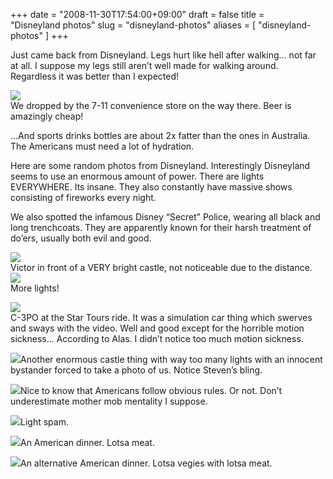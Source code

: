 +++
date = "2008-11-30T17:54:00+09:00"
draft = false
title = "Disneyland photos"
slug = "disneyland-photos"
aliases = [
	"disneyland-photos"
]
+++

Just came back from Disneyland. Legs hurt like hell after walking… not far at all. I suppose my legs still aren’t well made for walking around. Regardless it was better than I expected!

![](/images/2010/10/dscf0002.jpg)  
We dropped by the 7-11 convenience store on the way there. Beer is amazingly cheap!

…And sports drinks bottles are about 2x fatter than the ones in Australia. The Americans must need a lot of hydration.  

Here are some random photos from Disneyland. Interestingly Disneyland seems to use an enormous amount of power. There are lights EVERYWHERE. Its insane. They also constantly have massive shows consisting of fireworks every night.

We also spotted the infamous Disney “Secret” Police, wearing all black and long trenchcoats. They are apparently known for their harsh treatment of do’ers, usually both evil and good.

![](/images/2010/10/dscf0008.jpg)  
Victor in front of a VERY bright castle, not noticeable due to the distance.  
![](/images/2010/10/dscf0009.jpg)  
More lights!

![](/images/2010/10/dscf0011.jpg)  
C-3PO at the Star Tours ride. It was a simulation car thing which swerves and sways with the video. Well and good except for the horrible motion sickness… According to Alas. I didn’t notice too much motion sickness.

![](/images/2010/10/dscf0015.jpg)Another enormous castle thing with way too many lights with an innocent bystander forced to take a photo of us. Notice Steven’s bling.

![](/images/2010/10/dscf0016.jpg)Nice to know that Americans follow obvious rules. Or not. Don’t underestimate mother mob mentality I suppose.

![](/images/2010/10/dscf0017.jpg)Light spam.

![](/images/2010/10/dscf0018.jpg)An American dinner. Lotsa meat.

![](/images/2010/10/dscf0019.jpg)An alternative American dinner. Lotsa vegies with lotsa meat.


